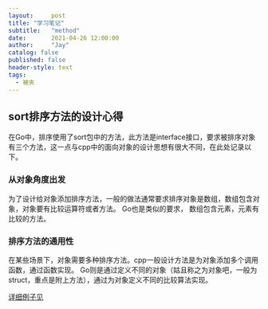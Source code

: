 ```yaml
---
layout:     post
title: "学习笔记"
subtitle:   "method"
date:       2021-04-26 12:00:00
author:     "Jay"
catalog: false
published: false
header-style: text
tags:
  - 被夹
---
```


## sort排序方法的设计心得

在Go中，排序使用了sort包中的方法，此方法是interface接口，要求被排序对象有三个方法，这一点与cpp中的面向对象的设计思想有很大不同，在此处记录以下。

### 从对象角度出发

为了设计给对象添加排序方法，一般的做法通常要求排序对象是数组，数组包含对象，对象要有比较运算符或者方法。
Go也是类似的要求， 数组包含元素，元素有比较的方法。

### 排序方法的通用性

在某些场景下，对象需要多种排序方法。cpp一般设计方法是为对象添加多个调用函数，通过函数实现。
Go则是通过定义不同的对象（姑且称之为对象吧，一般为struct，重点是附上方法），通过为对象定义不同的比较算法实现。

<a href="https://books.studygolang.com/gopl-zh/ch7/ch7-06.html">详细例子见</a>
